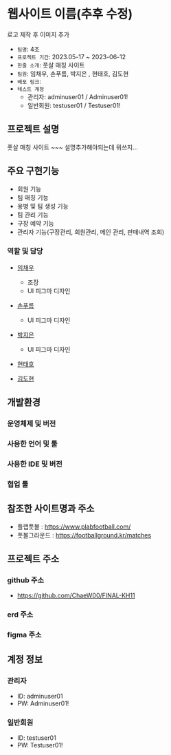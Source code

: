 # 웹사이트 이름(추후 수정)
로고 제작 후 이미지 추가

- `팀명`: 4조
- `프로젝트 기간`: 2023.05-17 ~ 2023-06-12
- `한줄 소개`: 풋살 매칭 사이트
- `팀원`: 임채우, 손푸름, 박지은 , 현태호, 김도현
- `배포 링크`: 
- `테스트 계정`
	- 관리자: adminuser01 / Adminuser01!
	- 일반회원: testuser01 / Testuser01!


## 프로젝트 설명
풋살 매칭 사이트 ~~~
설명추가해야되는데 뭐쓰지...

## 주요 구현기능
- 회원 기능
- 팀 매칭 기능
- 용병 및 팀 생성 기능
- 팀 관리 기능
- 구장 예약 기능
- 관리자 기능(구장관리, 회원관리, 메인 관리, 판매내역 조회)


### 역할 및 담당
- <a href="https://github.com/ChaeW00">임채우</a>
	- 조장
	- UI 피그마 디자인
 

- <a href="https://github.com/Sonpulum">손푸름</a>
	- UI 피그마 디자인


- <a href="https://github.com/parkjieun87">박지은</a>
	- UI 피그마 디자인

- <a href="https://github.com/qkekthfl20">현태호</a>


- <a href="https://github.com/hyeon3676">김도현</a>


## 개발환경


### 운영체제 및 버전


### 사용한 언어 및 툴


### 사용한 IDE 및 버전

### 협업 툴

## 참조한 사이트명과 주소
- 플랩풋볼 : https://www.plabfootball.com/
- 풋볼그라운드 : https://footballground.kr/matches

## 프로젝트 주소
### github 주소
- https://github.com/ChaeW00/FINAL-KH11

### erd 주소


### figma 주소

## 계정 정보
### 관리자
- ID: adminuser01
- PW: Adminuser01!
### 일반회원
- ID: testuser01
- PW: Testuser01!




